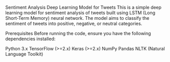 Sentiment Analysis Deep Learning Model for Tweets
This is a simple deep learning model for sentiment analysis of tweets built using LSTM (Long Short-Term Memory) neural network. The model aims to classify the sentiment of tweets into positive, negative, or neutral categories.

Prerequisites
Before running the code, ensure you have the following dependencies installed:

Python 3.x
TensorFlow (>=2.x)
Keras (>=2.x)
NumPy
Pandas
NLTK (Natural Language Toolkit)
